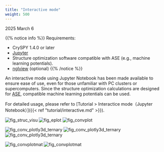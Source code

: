 ```yaml
---
title: "Interactive mode"
weight: 500
---
```


2025 March 6

{{% notice info %}}
Requirements:  
- CrySPY 1.4.0 or later
- [Jupyter](https://jupyter.org)<i class="fas fa-external-link-alt"></i>
- Structure optimization software compatible with ASE (e.g., machine learning potentials).
- [nglview](https://github.com/nglviewer/nglview)<i class="fas fa-external-link-alt"></i> (optional)
{{% /notice %}}

An interactive mode using Jupyter Notebook has been made available to ensure ease of use, even for those unfamiliar with PC clusters or supercomputers.
Since the structure optimization calculations are designed for [ASE](https://wiki.fysik.dtu.dk/ase/)<i class="fas fa-external-link-alt"></i>, compatible machine learning potentials can be used.

For detailed usage, please refer to [Tutorial > Interactice mode（Jupyter Notebook）]({{< ref "tutorial/interactive.md" >}}).


![fig_struc_visu](/images/interactive/struc_visu.png?classes=inline&width=20vw)
![fig_eplot](/images/interactive/energy_plot_rs_ea.png?classes=inline&width=20vw)
![fig_convplot](/images/interactive/conv_hull_plotly.png?classes=inline&width=20vw)

![fig_conv_plotly3d_ternary](/images/interactive/conv_hull_plotly2d_ternary.png?classes=inline&width=20vw)
![fig_conv_plotly3d_ternary](/images/interactive/conv_hull_plotly3d_ternary.png?classes=inline&width=20vw)
![fig_conv_plotly3d_ternary](/images/interactive/conv_hull_plotly3d_quaternary.png?classes=inline&width=20vw)

![fig_convplotmat](/images/interactive/conv_hull_matplot.png?classes=inline&width=20vw)
![fig_convplotmat](/images/interactive/conv_hull_matplot_ternary.png?classes=inline&width=20vw)